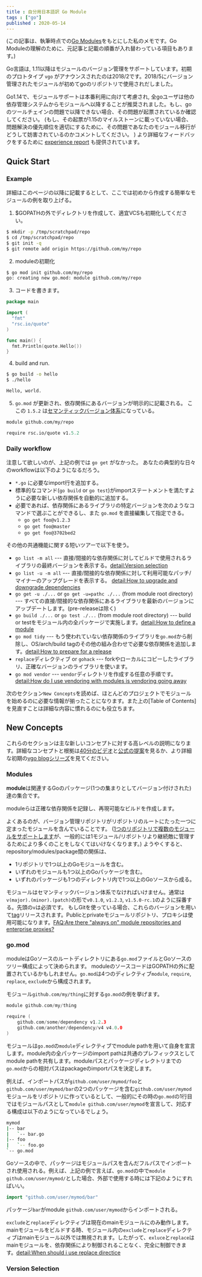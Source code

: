 ```yaml
---
title : 自分用日本語訳 Go Module
tags : ["go"]
published : 2020-05-14
---
```


(この記事は、執筆時点での[Go Modules](https://github.com/golang/go/wiki/Modules)をもとにした私のメモです。Go Moduleの理解のために、元記事と記載の順番が入れ替わっている項目もあります。)

<!--more-->

Go言語は, 1.11以降はモジュールのバージョン管理をサポートしています。初期のプロトタイプ `vgo` がアナウンスされたのは2018/2です。2018/5にバージョン管理されたモジュールが初めてgoのリポジトリで使用されだしました。

Go1.14で、モジュールサポートは本番利用に向けて考慮され, 全goユーザは他の依存管理システムからモジュールへ以降することが推奨されました。もし、goのツールチェインの問題で以降できない場合、その問題が起票されているか確認してください。
(もし、その起票が1.15のマイルストーンに載っていない場合、問題解決の優先順位を適切にするために、その問題であなたのモジュール移行がどうして妨害されているのかコメントしてください。 ) より詳細なフィードバックをするために [experience report](https://github.com/golang/go/wiki/ExperienceReports) も提供されています。


## Quick Start

### Example

詳細はこのページの以降に記載するとして、ここでは初めから作成する簡単なモジュールの例を取り上げる。

1. $GOPATHの外でディレクトリを作成して、適宜VCSも初期化してください。

```bash
$ mkdir -p /tmp/scratchpad/repo
$ cd /tmp/scratchpad/repo
$ git init -q
$ git remote add origin https://github.com/my/repo
```

2. moduleの初期化

```bash
$ go mod init github.com/my/repo
go: creating new go.mod: module github.com/my/repo
```

3. コードを書きます。

```go:hello.go
package main

import (
  "fmt"
  "rsc.io/quote"
)

func main() {
  fmt.Println(quote.Hello())
}
```

4. build and run.

```bash
$ go build -o hello
$ ./hello

Hello, world.
```

5. `go.mod` が更新され、依存関係にあるバージョンが明示的に記載される。 ここの `1.5.2` は[セマンティックバージョン体系](https://semver.org/)になっている。


```go:go.mod
module github.com/my/repo

require rsc.io/quote v1.5.2
```


### Daily workflow

注意して欲しいのが、上記の例では `go get` がなかった。
あなたの典型的な日々のworkflowは以下のようになるだろう。

- `*.go` に必要なimport行を追加する。
- 標準的なコマンド(`go build` or `go test`)がimportステートメントを満たすように必要な新しい依存関係を自動的に追加する。
- 必要であれば、依存関係にあるライブラリの特定バージョンを次のようなコマンドで選ぶことができるし、また `go.mod` を直接編集して指定できる。
  - `go get foo@v1.2.3`
  - `go get foo@master`
  - `go get foo@3702bed2`


その他の共通機能に関する短いツアーで以下を使う。

- `go list -m all` --- 直接/間接的な依存関係に対してビルドで使用されるライブラリの最終バージョンを表示する。[detail:Version selection](https://github.com/golang/go/wiki/Modules#version-selection)
- `go list -u -m all` --- 直接/間接的な依存関係に対して利用可能なパッチ/マイナーのアップグレードを表示する。 [detail:How to upgrade and downgrade dependencies](https://github.com/golang/go/wiki/Modules#how-to-upgrade-and-downgrade-dependencies)
- `go get -u ./...` or `go get -u=pathc ./...` (from module root directory) --- すべての直接/間接的な依存関係にあるライブラリを最新のバージョンにアップデートします。(pre-releaseは除く)
- `go build ./...` or `go test ./...` (from  module root directory) --- build or testをモジュール内の全パッケージで実施します。[detail:How to define a module](https://github.com/golang/go/wiki/Modules#how-to-define-a-module)
- `go mod tidy` --- もう使われていない依存関係のライブラリを`go.mod`から削除し、OS/arch/build tagのその他の組み合わせで必要な依存関係を追加します。[detail:How to prepare for a release](https://github.com/golang/go/wiki/Modules#how-to-prepare-for-a-release)
- `replace`ディレクティブ or `gohack` --- forkやローカルにコピーしたライブラリ、正確なバージョンのライブラリを使います。
- `go mod vendor` --- `vendor`ディレクトリを作成する任意の手順です。[detail:How do I use vendoring with modules is vendoring going away](https://github.com/golang/go/wiki/Modules#how-do-i-use-vendoring-with-modules-is-vendoring-going-away)


次のセクション`New Concepts`を読めば、ほとんどのプロジェクトでモジュールを始めるのに必要な情報が揃ったことになります。また上の[Table of Contents]を見直すことは詳細な内容に慣れるのにも役立ちます。


## New Concepts

これらのセクションは主な新しいコンセプトに対する高レベルの説明になります。詳細なコンセプトと根拠は[40分のビデオ](https://www.youtube.com/watch?v=F8nrpe0XWRg&list=PLq2Nv-Sh8EbbIjQgDzapOFeVfv5bGOoPE&index=3&t=0s)と[公式の提案](https://golang.org/design/24301-versioned-go)を見るか、より詳細な初期の[vgo blogシリーズ](https://research.swtch.com/vgo)を見てください。


### Modules

**module**は関連するGoのパッケージ(1つの集まりとしてバージョン付けされた)達の集合です。

moduleらは正確な依存関係を記録し、再現可能なビルドを作成します。

よくあるのが、バージョン管理リポジトリがリポジトリのルートにたった一つに定まったモジュールを含んでいることです。
([1つのリポジトリで複数のモジュールをサポートします](https://github.com/golang/go/wiki/Modules#faqs--multi-module-repositories)が、一般的には1モジュール/リポジトリより継続敵に管理するためにより多くのことをしなくてはいけなくなります。)
ようやくすると、repository/modules/package間の関係は、

- 1リポジトリで1つ以上のGoモジュールを含む。
- いずれのモジュールも1つ以上のGoパッケージを含む。
- いずれのパッケージも1つのディレクトリ内で1つ以上のGoソースから成る。

モジュールはセマンティックバージョン体系でなければいけません。通常は`v(major).(minor).(patch)`の形で`v0.1.0`, `v1.2.3`, `v1.5.0-rc.1`のように採番する。先頭の`v`は必須です。
もしGitを使っている場合、これらのバージョンを用いて[tag](https://git-scm.com/book/en/v2/Git-Basics-Tagging)リリースされます。Publicとprivateモジュールリポジトリ、プロキシは使用可能になります。[FAQ:Are there "always on" module repositories and enterprise proxies?](https://github.com/golang/go/wiki/Modules#are-there-always-on-module-repositories-and-enterprise-proxies)

### go.mod

moduleはGoソースのルートディレクトリにある`go.mod`ファイルとGoソースのツリー構成によって決められます。
moduleのソースコードはGOPATHの外に配置されているかもしれません。`go.mod`は4つのディレクティブ`module`, `require`, `replace`, `exclude`から構成されます。

モジュール`github.com/my/thing`に対する`go.mod`の例を挙げます。

```go
module github.com/my/thing

require (
    github.com/some/dependency v1.2.3
    github.com/another/dependency/v4 v4.0.0
)
```

モジュールは`go.mod`の`module`ディレクティブでmodule pathを用いて自身を宣言します。module内の全パッケージのimport pathは共通のプレフィックスとしてmodule pathを共有します。moduleパスとパッケージディレクトリまでの`go.mod`からの相対パスはpackageのimportパスを決定します。

例えば、インポートパスが`github.com/user/mymod/foo`と`github.com/user/mymod/bar`の2つのパッケージを含む`github.com/user/mymod`モジュールをリポジトリに作っているとして、一般的にその時の`go.mod`の1行目ではモジュールパスとして`module github.com/user/mymod`を宣言して、対応する構成は以下のようになっているでしょう。

```bash
mymod
|-- bar
|   `-- bar.go
|-- foo
|   `-- foo.go
`-- go.mod
```

Goソースの中で、パッケージはモジュールパスを含んだフルパスでインポートされ使用される。例えば、上記の例で言えば、`go.mod`の中で`module github.com/user/mymod/`とした場合、外部で使用する時には下記のようにすればいい。

```go
import "github.com/user/mymod/bar"
```

パッケージ`bar`がmodule `github.com/user/mymod`からインポートされる。

`exclude`と`replace`ディレクティブは現在のmainモジュールにのみ動作します。mainモジュールをビルドする時、モジュール内の`exclude`と`replace`ディレクティブはmainモジュール以外では無視されます。したがって、`exluce`と`replace`はmainモジュールを、依存関係により制御されることなく、完全に制御できます。[detail:When should i use replace directice](https://github.com/golang/go/wiki/Modules#when-should-i-use-the-replace-directive)


### Version Selection
